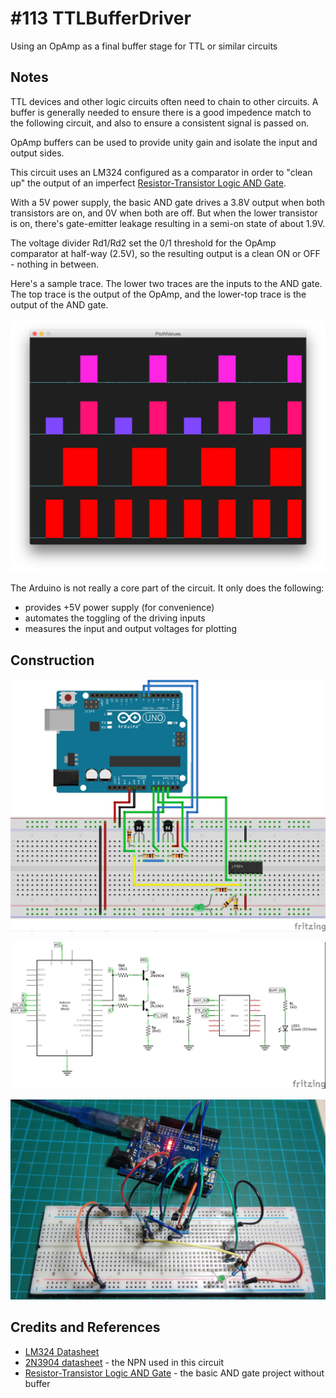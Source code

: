 # #113 TTLBufferDriver

Using an OpAmp as a final buffer stage for TTL or similar circuits


## Notes

TTL devices and other logic circuits often need to chain to other circuits.
A buffer is generally needed to ensure there is a good impedence match to the following circuit,
and also to ensure a consistent signal is passed on.

OpAmp buffers can be used to provide unity gain and isolate the input and output sides.

This circuit uses an LM324 configured as a comparator in order to "clean up" the output of an
imperfect [Resistor-Transistor Logic AND Gate](../ResistorTransistorLogic/AND).

With a 5V power supply, the basic AND gate drives a 3.8V output when both transistors are on, and 0V when both are off.
But when the lower transistor is on, there's gate-emitter leakage resulting in a semi-on state of about 1.9V.

The voltage divider Rd1/Rd2 set the 0/1 threshold for the OpAmp comparator at half-way (2.5V), so the resulting output is
a clean ON or OFF - nothing in between.

Here's a sample trace. The lower two traces are the inputs to the AND gate.
The top trace is the output of the OpAmp, and the lower-top trace is the output of the AND gate.

![processing trace](./assets/processing_trace.png?raw=true)

The Arduino is not really a core part of the circuit. It only does the following:
* provides +5V power supply (for convenience)
* automates the toggling of the driving inputs
* measures the input and output voltages for plotting

## Construction

![Breadboard](./assets/TTLBufferDriver_bb.jpg?raw=true)

![The Schematic](./assets/TTLBufferDriver_schematic.jpg?raw=true)

![The Build](./assets/TTLBufferDriver_build.jpg?raw=true)

## Credits and References

* [LM324 Datasheet](https://www.futurlec.com/Linear/LM324N.shtml)
* [2N3904 datasheet](https://www.futurlec.com/Transistors/2N3904.shtml) - the NPN used in this circuit
* [Resistor-Transistor Logic AND Gate](../ResistorTransistorLogic/AND) - the basic AND gate project without buffer
